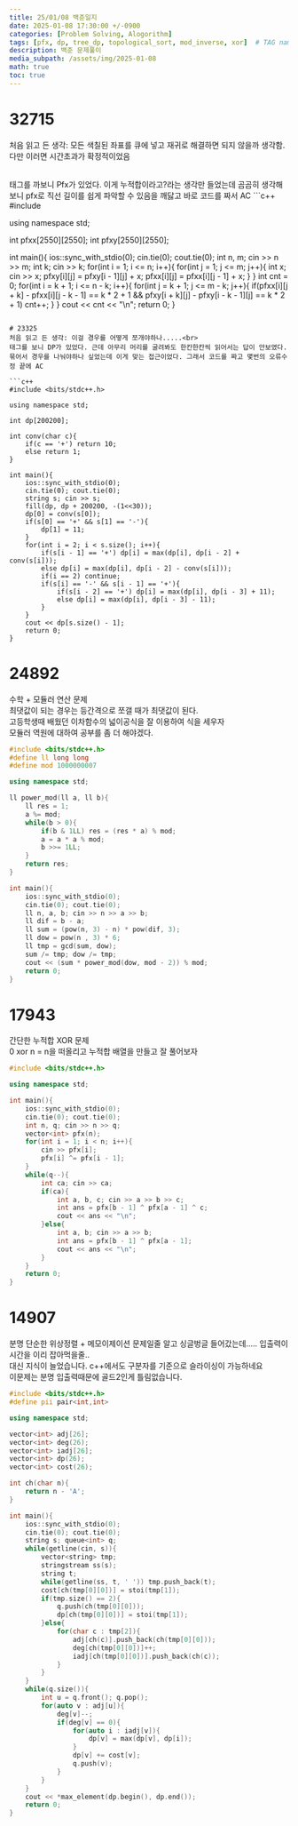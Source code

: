 ```yaml
---
title: 25/01/08 백준일지
date: 2025-01-08 17:30:00 +/-0900
categories: [Problem Solving, Alogorithm]
tags: [pfx, dp, tree_dp, topological_sort, mod_inverse, xor]  # TAG names should always be lowercase
description: 백준 문제풀이
media_subpath: /assets/img/2025-01-08
math: true
toc: true
---
```


# 32715
처음 읽고 든 생각: 모든 색칠된 좌표를 큐에 넣고 재귀로 해결하면 되지 않을까 생각함. 다만 이러면 시간초과가 확정적이었음

<br>
태그를 까보니 Pfx가 있었다. 이게 누적합이라고?라는 생각만 들었는데 곰곰히 생각해보니 pfx로 직선 길이를 쉽게 파악할 수 있음을 깨닳고 바로 코드를 짜서 AC
```c++
#include <bits/stdc++.h>

using namespace std;

int pfxx[2550][2550];
int pfxy[2550][2550];

int main(){
    ios::sync_with_stdio(0);
    cin.tie(0); cout.tie(0);
    int n, m; cin >> n >> m;
    int k; cin >> k;
    for(int i = 1; i <= n; i++){
        for(int j = 1; j <= m; j++){
            int x; cin >> x;
            pfxy[i][j] = pfxy[i - 1][j] + x;
            pfxx[i][j] = pfxx[i][j - 1] + x;
        }
    }
    int cnt = 0;
    for(int i = k + 1; i <= n - k; i++){
        for(int j = k + 1; j <= m - k; j++){
            if(pfxx[i][j + k] - pfxx[i][j - k - 1] == k * 2 + 1 && pfxy[i + k][j] - pfxy[i - k - 1][j] == k * 2 + 1) cnt++;
        }
    }
    cout << cnt << "\n";
    return 0;
}
```

# 23325
처음 읽고 든 생각: 이걸 경우를 어떻게 쪼개야하나.....<br>
태그를 보니 DP가 있었다. 근데 아무리 머리를 굴려봐도 한칸한칸씩 읽어서는 답이 안보였다. 묶어서 경우를 나눠야하나 싶었는데 이게 맞는 접근이었다. 그래서 코드를 짜고 몇번의 오류수정 끝에 AC

```c++
#include <bits/stdc++.h>

using namespace std;

int dp[200200];

int conv(char c){
    if(c == '+') return 10;
    else return 1;
}

int main(){
    ios::sync_with_stdio(0);
    cin.tie(0); cout.tie(0);
    string s; cin >> s;
    fill(dp, dp + 200200, -(1<<30));
    dp[0] = conv(s[0]);
    if(s[0] == '+' && s[1] == '-'){
        dp[1] = 11;
    }
    for(int i = 2; i < s.size(); i++){
        if(s[i - 1] == '+') dp[i] = max(dp[i], dp[i - 2] + conv(s[i]));
        else dp[i] = max(dp[i], dp[i - 2] - conv(s[i]));
        if(i == 2) continue;
        if(s[i] == '-' && s[i - 1] == '+'){
            if(s[i - 2] == '+') dp[i] = max(dp[i], dp[i - 3] + 11);
            else dp[i] = max(dp[i], dp[i - 3] - 11);
        }
    }
    cout << dp[s.size() - 1];
    return 0;
}

```


# 24892
수학 + 모듈러 연산 문제<br>
최댓값이 되는 경우는 등간격으로 쪼갤 때가 최댓값이 된다.<br>
고등학생때 배웠던 이차함수의 넓이공식을 잘 이용하여 식을 세우자<br>
모듈러 역원에 대하여 공부를 좀 더 해야겠다.

```c++
#include <bits/stdc++.h>
#define ll long long
#define mod 1000000007

using namespace std;

ll power_mod(ll a, ll b){
    ll res = 1;
    a %= mod;
    while(b > 0){
        if(b & 1LL) res = (res * a) % mod;
        a = a * a % mod;
        b >>= 1LL;
    }
    return res;
}

int main(){
    ios::sync_with_stdio(0);
    cin.tie(0); cout.tie(0);
    ll n, a, b; cin >> n >> a >> b;
    ll dif = b - a;
    ll sum = (pow(n, 3) - n) * pow(dif, 3);
    ll dow = pow(n , 3) * 6;
    ll tmp = gcd(sum, dow);
    sum /= tmp; dow /= tmp;
    cout << (sum * power_mod(dow, mod - 2)) % mod;
    return 0;
}   
```



# 17943
간단한 누적합 XOR 문제
<br> 0 xor n = n을 떠올리고 누적합 배열을 만들고 잘 풀어보자

```c++
#include <bits/stdc++.h>

using namespace std;

int main(){
    ios::sync_with_stdio(0);
    cin.tie(0); cout.tie(0);
    int n, q; cin >> n >> q;
    vector<int> pfx(n);
    for(int i = 1; i < n; i++){
        cin >> pfx[i];
        pfx[i] ^= pfx[i - 1];
    }
    while(q--){
        int ca; cin >> ca;
        if(ca){
            int a, b, c; cin >> a >> b >> c;
            int ans = pfx[b - 1] ^ pfx[a - 1] ^ c;
            cout << ans << "\n";
        }else{
            int a, b; cin >> a >> b;
            int ans = pfx[b - 1] ^ pfx[a - 1];
            cout << ans << "\n";
        }
    }
    return 0;
}
```

# 14907
분명 단순한 위상정렬 + 메모이제이션 문제일줄 알고 싱글벙글 들어갔는데..... 입출력이 시간을 이리 잡아먹을줄..<br>
대신 지식이 늘었습니다. c++에서도 구분자를 기준으로 슬라이싱이 가능하네요<br>
이문제는 분명 입출력때문에 골드2인게 틀림없습니다.

```c++
#include <bits/stdc++.h>
#define pii pair<int,int>

using namespace std;

vector<int> adj[26];
vector<int> deg(26);
vector<int> iadj[26];
vector<int> dp(26);
vector<int> cost(26);

int ch(char n){
    return n - 'A';
}

int main(){
    ios::sync_with_stdio(0);
    cin.tie(0); cout.tie(0);
    string s; queue<int> q;
    while(getline(cin, s)){
        vector<string> tmp;
        stringstream ss(s);
        string t;
        while(getline(ss, t, ' ')) tmp.push_back(t);
        cost[ch(tmp[0][0])] = stoi(tmp[1]);
        if(tmp.size() == 2){
            q.push(ch(tmp[0][0]));
            dp[ch(tmp[0][0])] = stoi(tmp[1]);
        }else{
            for(char c : tmp[2]){
                adj[ch(c)].push_back(ch(tmp[0][0]));
                deg[ch(tmp[0][0])]++;
                iadj[ch(tmp[0][0])].push_back(ch(c));
            }
        }
    }
    while(q.size()){
        int u = q.front(); q.pop();
        for(auto v : adj[u]){
            deg[v]--;
            if(deg[v] == 0){
                for(auto i : iadj[v]){
                    dp[v] = max(dp[v], dp[i]);
                }
                dp[v] += cost[v];
                q.push(v);
            }
        }
    }
    cout << *max_element(dp.begin(), dp.end());
    return 0;
}
```